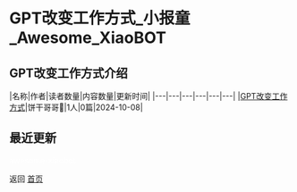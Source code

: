 # GPT改变工作方式_小报童_Awesome_XiaoBOT

## GPT改变工作方式介绍
>   
  


|名称|作者|读者数量|内容数量|更新时间|
|---|---|---|---|---|---|
|[GPT改变工作方式](https://xiaobot.net/p/gpt?refer=0b133df9-27dc-423b-8101-639049001c13)|饼干哥哥🍪|1人|0篇|2024-10-08|

## 最近更新



<a href="https://github.com/Reno9527/awesome-xiaobot" style="color: white; text-decoration: none;">awesome-xiaobot</a>

返回 [首页](../README.md)
